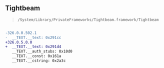 ## Tightbeam

> `/System/Library/PrivateFrameworks/Tightbeam.framework/Tightbeam`

```diff

-326.0.0.502.1
-  __TEXT.__text: 0x291cc
+326.0.5.0.0
+  __TEXT.__text: 0x291d4
   __TEXT.__auth_stubs: 0x10d0
   __TEXT.__const: 0x161a
   __TEXT.__cstring: 0x2a3c

```
